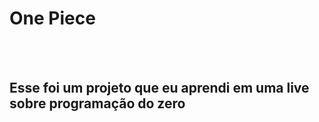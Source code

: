 <h1>One Piece</h1>
<br>
<br>
<h2>Esse foi um projeto que eu aprendi em uma live sobre programação do zero</h2>
